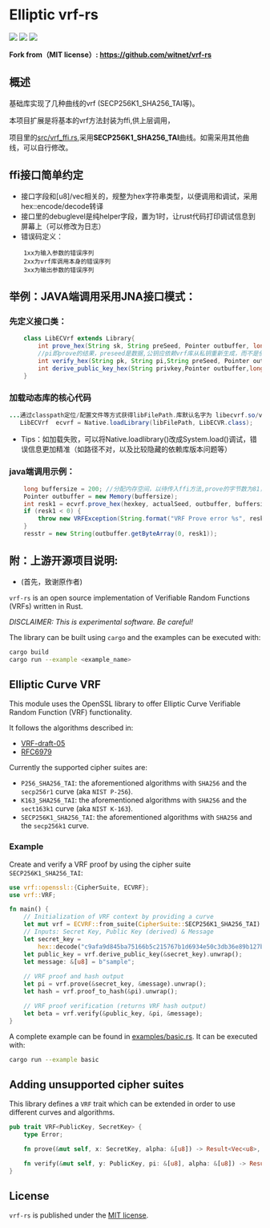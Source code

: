 # Elliptic vrf-rs
[![](https://img.shields.io/crates/v/vrf.svg)](https://crates.io/crates/vrf) [![](https://docs.rs/vrf/badge.svg)](https://docs.rs/vrf) [![](https://github.com/witnet/vrf-rs/actions/workflows/rust.yml/badge.svg)](https://github.com/witnet/vrf-rs/actions/workflows/rust.yml)

**Fork from（MIT license）: https://github.com/witnet/vrf-rs**

##  概述
基础库实现了几种曲线的vrf (SECP256K1_SHA256_TAI等)。

本项目扩展是将基本的vrf方法封装为ffi,供上层调用，

项目里的[src/vrf_ffi.rs](src/vrf_ffi.rs),采用**SECP256K1_SHA256_TAI**曲线。如需采用其他曲线，可以自行修改。

## ffi接口简单约定
* 接口字段和[u8]/vec相关的，规整为hex字符串类型，以便调用和调试，采用hex::encode/decode转译
* 接口里的debuglevel是纯helper字段，置为1时，让rust代码打印调试信息到屏幕上（可以修改为日志）
* 错误码定义：
``` 
    1xx为输入参数的错误序列
    2xx为vrf库调用本身的错误序列
    3xx为输出参数的错误序列
```
## 举例：JAVA端调用采用JNA接口模式：
### 先定义接口类：
```java
    class LibECVrf extends Library{
        int prove_hex(String sk, String preSeed, Pointer outbuffer, long buffersize, int debuglevel);
        //pi即prove的结果，preseed是数据,公钥应依赖vrf库从私钥重新生成，而不是使用默认算法生成的公钥
        int verify_hex(String pk, String pi,String preSeed, Pointer outbuffer,long buffersize,int debuglevel);
        int derive_public_key_hex(String privkey,Pointer outbuffer,long buffersize,int debuglevel);
    }
```    
### 加载动态库的核心代码
```java    
...通过classpath定位/配置文件等方式获得libFilePath.库默认名字为 libecvrf.so/vrecvrf.dll/libecvrf.dylib等
   LibECVrf  ecvrf = Native.loadLibrary(libFilePath, LibECVR.class);
```
* Tips：如加载失败，可以将Native.loadlibrary()改成System.load()调试，错误信息更加精准（如路径不对，以及比较隐藏的依赖库版本问题等）

### java端调用示例：
```java  
    long buffersize = 200; //分配内存空间，以待传入ffi方法,prove的字节数为81，转hex后为162
    Pointer outbuffer = new Memory(buffersize);
    int resk1 = ecvrf.prove_hex(hexkey, actualSeed, outbuffer, buffersize, debuglevel);
    if (resk1 < 0) {
        throw new VRFException(String.format("VRF Prove error %s", resk1));
    }
    resstr = new String(outbuffer.getByteArray(0, resk1));
```

## 附：上游开源项目说明:
* (首先，致谢原作者)

`vrf-rs` is an open source implementation of Verifiable Random Functions (VRFs) written in Rust.

_DISCLAIMER: This is experimental software. Be careful!_

The library can be built using `cargo` and the examples can be executed with:

```bash
cargo build
cargo run --example <example_name>
```

## Elliptic Curve VRF

This module uses the OpenSSL library to offer Elliptic Curve Verifiable Random Function (VRF) functionality.

It follows the algorithms described in:

* [VRF-draft-05](https://tools.ietf.org/pdf/draft-irtf-cfrg-vrf-05)
* [RFC6979](https://tools.ietf.org/html/rfc6979)

Currently the supported cipher suites are:

* `P256_SHA256_TAI`: the aforementioned algorithms with `SHA256` and the `secp256r1` curve (aka `NIST P-256`).
* `K163_SHA256_TAI`: the aforementioned algorithms with `SHA256` and the `sect163k1` curve (aka `NIST K-163`).
* `SECP256K1_SHA256_TAI`: the aforementioned algorithms with `SHA256` and the `secp256k1` curve.

### Example

Create and verify a VRF proof by using the cipher suite `SECP256K1_SHA256_TAI`:

```rust
use vrf::openssl::{CipherSuite, ECVRF};
use vrf::VRF;

fn main() {
    // Initialization of VRF context by providing a curve
    let mut vrf = ECVRF::from_suite(CipherSuite::SECP256K1_SHA256_TAI).unwrap();
    // Inputs: Secret Key, Public Key (derived) & Message
    let secret_key =
        hex::decode("c9afa9d845ba75166b5c215767b1d6934e50c3db36e89b127b8a622b120f6721").unwrap();
    let public_key = vrf.derive_public_key(&secret_key).unwrap();
    let message: &[u8] = b"sample";
    
    // VRF proof and hash output
    let pi = vrf.prove(&secret_key, &message).unwrap();
    let hash = vrf.proof_to_hash(&pi).unwrap();

    // VRF proof verification (returns VRF hash output)
    let beta = vrf.verify(&public_key, &pi, &message);
}
```

A complete example can be found in [examples/basic.rs](https://github.com/witnet/vrf-rs/blob/master/examples/basic.rs). It can be executed with:

```bash
cargo run --example basic
```

## Adding unsupported cipher suites

This library defines a `VRF` trait which can be extended in order to use different curves and algorithms.

```rust
pub trait VRF<PublicKey, SecretKey> {
    type Error;

    fn prove(&mut self, x: SecretKey, alpha: &[u8]) -> Result<Vec<u8>, Self::Error>;

    fn verify(&mut self, y: PublicKey, pi: &[u8], alpha: &[u8]) -> Result<Vec<u8>, Self::Error>;
}
```

## License

`vrf-rs` is published under the [MIT license][license].

[license]: https://github.com/witnet/vrf-rs/blob/master/LICENSE